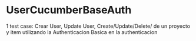 # UserCucumberBaseAuth
1 test case: Crear User, Update User, Create/Update/Delete/ de un proyecto y item utilizando la Authenticacion Basica en la authenticacion
